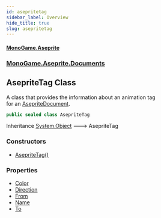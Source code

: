 ```yaml
---
id: asepritetag
sidebar_label: Overview
hide_title: true
slug: asepritetag
---
```

#### [MonoGame.Aseprite](index 'index')
### [MonoGame.Aseprite.Documents](monogame_aseprite_documents 'MonoGame.Aseprite.Documents')
## AsepriteTag Class
A class that provides the information about an animation tag  
for an [AsepriteDocument](asepritedocument 'MonoGame.Aseprite.Documents.AsepriteDocument').  
```csharp
public sealed class AsepriteTag
```
Inheritance [System.Object](https://docs.microsoft.com/en-us/dotnet/api/System.Object 'System.Object') &#129106; AsepriteTag  
### Constructors
- [AsepriteTag()](asepritetag_asepritetag__ 'MonoGame.Aseprite.Documents.AsepriteTag.AsepriteTag()')
### Properties
- [Color](asepritetag_color 'MonoGame.Aseprite.Documents.AsepriteTag.Color')
- [Direction](asepritetag_direction 'MonoGame.Aseprite.Documents.AsepriteTag.Direction')
- [From](asepritetag_from 'MonoGame.Aseprite.Documents.AsepriteTag.From')
- [Name](asepritetag_name 'MonoGame.Aseprite.Documents.AsepriteTag.Name')
- [To](asepritetag_to 'MonoGame.Aseprite.Documents.AsepriteTag.To')
